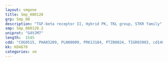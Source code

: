 ```yaml
---
layout: smgene
title: Smp_080120
grp: Smp_08
description: "TGF-beta receptor II, Hybrid PK, TKL group, STKR family"
smp: Smp_080120.2
uniprot: "G4VJM7"
length:  1545
cdd: "COG0515, PHA03209, PLN00009, PRK13184, PTZ00024, TIGR03903, cd14053, cl21453, pfam00069, smart00221"
kk: K04670
categories: sm
---
```

